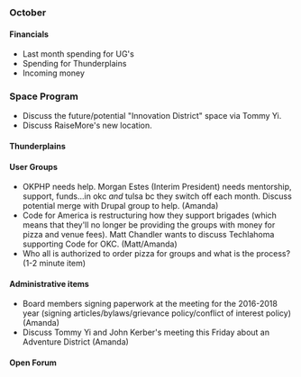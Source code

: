 ### October

#### Financials
* Last month spending for UG's
* Spending for Thunderplains
* Incoming money

### Space Program
* Discuss the future/potential "Innovation District" space via Tommy Yi.
* Discuss RaiseMore's new location.

#### Thunderplains

#### User Groups
* OKPHP needs help. Morgan Estes (Interim President) needs mentorship, support, funds...in okc *and* tulsa bc they switch off each month. Discuss potential merge with Drupal group to help. (Amanda)
* Code for America is restructuring how they support brigades (which means that they'll no longer be providing the groups with money for pizza and venue fees). Matt Chandler wants to discuss Techlahoma supporting Code for OKC. (Matt/Amanda)
* Who all is authorized to order pizza for groups and what is the process? (1-2 minute item)

#### Administrative items
* Board members signing paperwork at the meeting for the 2016-2018 year (signing articles/bylaws/grievance policy/conflict of interest policy) (Amanda)
* Discuss Tommy Yi and John Kerber's meeting this Friday about an Adventure District (Amanda)

#### Open Forum
